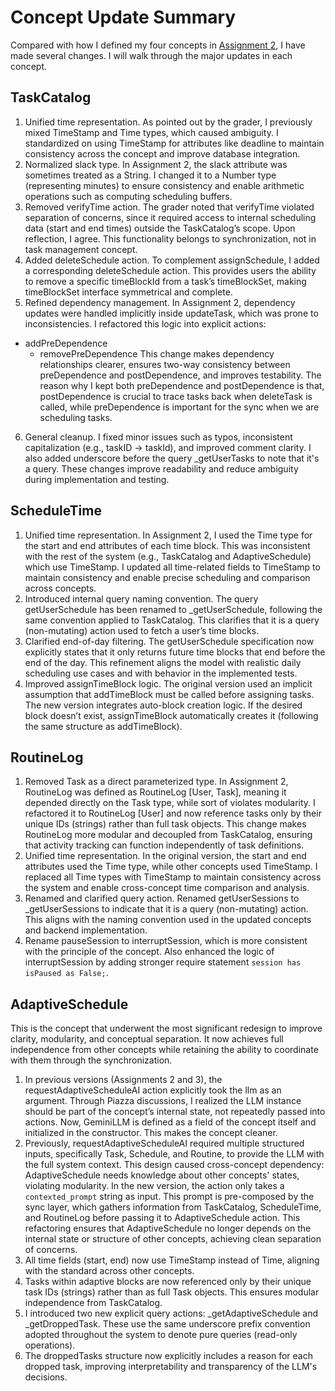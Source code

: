 # Concept Update Summary
Compared with how I defined my four concepts in [Assignment 2](https://github.com/Avril-Cui/61040-portfolio/blob/main/assignments/assignment2.md), I have made several changes. I will walk through the major updates in each concept.
## TaskCatalog
1.	Unified time representation. As pointed out by the grader, I previously mixed TimeStamp and Time types, which caused ambiguity. I standardized on using TimeStamp for attributes like deadline to maintain consistency across the concept and improve database integration.
2.	Normalized slack type. In Assignment 2, the slack attribute was sometimes treated as a String. I changed it to a Number type (representing minutes) to ensure consistency and enable arithmetic operations such as computing scheduling buffers.
3.	Removed verifyTime action. The grader noted that verifyTime violated separation of concerns, since it required access to internal scheduling data (start and end times) outside the TaskCatalog’s scope. Upon reflection, I agree. This functionality belongs to synchronization, not in task management concept.
4.	Added deleteSchedule action. To complement assignSchedule, I added a corresponding deleteSchedule action. This provides users the ability to remove a specific timeBlockId from a task’s timeBlockSet, making timeBlockSet interface symmetrical and complete.
5.	Refined dependency management. In Assignment 2, dependency updates were handled implicitly inside updateTask, which was prone to inconsistencies. I refactored this logic into explicit actions:
  - addPreDependence
	- removePreDependence
  This change makes dependency relationships clearer, ensures two-way consistency between preDependence and postDependence, and improves testability. The reason why I kept both preDependence and postDependence is that, postDependence is crucial to trace tasks back when deleteTask is called, while preDependence is important for the sync when we are scheduling tasks.
6.	General cleanup. I fixed minor issues such as typos, inconsistent capitalization (e.g., taskID -> taskId), and improved comment clarity. I also added underscore before the query _getUserTasks to note that it's a query. These changes improve readability and reduce ambiguity during implementation and testing.

## ScheduleTime
1. Unified time representation. In Assignment 2, I used the Time type for the start and end attributes of each time block. This was inconsistent with the rest of the system (e.g., TaskCatalog and AdaptiveSchedule) which use TimeStamp. I updated all time-related fields to TimeStamp to maintain consistency and enable precise scheduling and comparison across concepts.
2. Introduced internal query naming convention. The query getUserSchedule has been renamed to _getUserSchedule, following the same convention applied to TaskCatalog. This clarifies that it is a query (non-mutating) action used to fetch a user’s time blocks.
3. Clarified end-of-day filtering. The getUserSchedule specification now explicitly states that it only returns future time blocks that end before the end of the day. This refinement aligns the model with realistic daily scheduling use cases and with behavior in the implemented tests.
4. Improved assignTimeBlock logic. The original version used an implicit assumption that addTimeBlock must be called before assigning tasks. The new version integrates auto-block creation logic. If the desired block doesn’t exist, assignTimeBlock automatically creates it (following the same structure as addTimeBlock).

## RoutineLog
1. Removed Task as a direct parameterized type. In Assignment 2, RoutineLog was defined as RoutineLog [User, Task], meaning it depended directly on the Task type, while sort of violates modularity. I refactored it to RoutineLog [User] and now reference tasks only by their unique IDs (strings) rather than full task objects. This change makes RoutineLog more modular and decoupled from TaskCatalog, ensuring that activity tracking can function independently of task definitions.
2. Unified time representation. In the original version, the start and end attributes used the Time type, while other concepts used TimeStamp. I replaced all Time types with TimeStamp to maintain consistency across the system and enable cross-concept time comparison and analysis.
3. Renamed and clarified query action. Renamed getUserSessions to _getUserSessions to indicate that it is a query (non-mutating) action. This aligns with the naming convention used in the updated concepts and backend implementation.
4. Rename pauseSession to interruptSession, which is more consistent with the principle of the concept. Also enhanced the logic of interruptSession by adding stronger require statement `session has isPaused as False;`.

## AdaptiveSchedule
This is the concept that underwent the most significant redesign to improve clarity, modularity, and conceptual separation. It now achieves full independence from other concepts while retaining the ability to coordinate with them through the synchronization.

1. In previous versions (Assignments 2 and 3), the requestAdaptiveScheduleAI action explicitly took the llm as an argument. Through Piazza discussions, I realized the LLM instance should be part of the concept’s internal state, not repeatedly passed into actions. Now, GeminiLLM is defined as a field of the concept itself and initialized in the constructor. This makes the concept cleaner.
2. Previously, requestAdaptiveScheduleAI required multiple structured inputs, specifically Task, Schedule, and Routine, to provide the LLM with the full system context. This design caused cross-concept dependency: AdaptiveSchedule needs knowledge about other concepts' states, violating modularity. In the new version, the action only takes a `contexted_prompt` string as input. This prompt is pre-composed by the sync layer, which gathers information from TaskCatalog, ScheduleTime, and RoutineLog before passing it to AdaptiveSchedule action. This refactoring ensures that AdaptiveSchedule no longer depends on the internal state or structure of other concepts, achieving clean separation of concerns.
3. All time fields (start, end) now use TimeStamp instead of Time, aligning with the standard across other concepts.
4. Tasks within adaptive blocks are now referenced only by their unique task IDs (strings) rather than as full Task objects. This ensures modular independence from TaskCatalog.
5. I introduced two new explicit query actions: _getAdaptiveSchedule and _getDroppedTask. These use the same underscore prefix convention adopted throughout the system to denote pure queries (read-only operations).
6. The droppedTasks structure now explicitly includes a reason for each dropped task, improving interpretability and transparency of the LLM's decisions.


